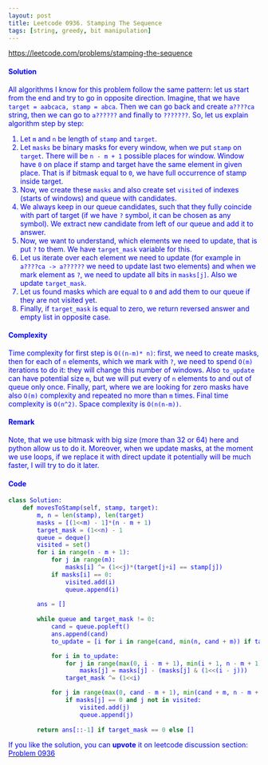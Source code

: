 ```yaml
---
layout: post
title: Leetcode 0936. Stamping The Sequence
tags: [string, greedy, bit manipulation]
---
```


<a href="https://leetcode.com/problems/stamping-the-sequence"> <font color = blue>https://leetcode.com/problems/stamping-the-sequence

#### Solution

All algorithms I know for this problem follow the same pattern: let us start from the end and try to go in opposite direction. Imagine, that we have `target = aabcaca, stamp = abca`. Then we can go back and create `a????ca` string, then we can go to `a??????` and finally to `???????`. So, let us explain algorithm step by step:

1. Let `m` and `n` be length of `stamp` and `target`.
2. Let `masks` be binary masks for every window, when we put `stamp` on `target`. There will be `n - m + 1` possible places for window. Window have `0` on place if stamp and target have the same element in given place. That is if bitmask equal to `0`, we have full occurrence of stamp inside target.
3. Now, we create these `masks` and also create set `visited` of indexes (starts of windows) and queue with candidates.
4. We always keep in our queue candidates, such that they fully coincide with part of target (if we have `?` symbol, it can be chosen as any symbol). We extract new candidate from left of our queue and add it to answer.
5. Now, we want to understand, which elements we need to update, that is put `?` to them. We have `target_mask` variable for this.
6. Let us iterate over each element we need to update (for example in `a????ca -> a??????` we need to update last two elements) and when we mark element as `?`, we need to update all bits in `masks[j]`. Also we update `target_mask`.
7. Let us found masks which are equal to `0` and add them to our queue if they are not visited yet.
8. Finally, if `target_mask` is equal to zero, we return reversed answer and empty list in opposite case. 

#### Complexity
Time complexity for first step is `O((n-m)* n)`: first, we need to create masks, then for each of `n` elements, which we mark with `?`, we need to spend `O(m)` iterations to do it: they will change this number of windows. Also `to_update` can have potential size `m`, but we will put every of `n` elements to and out of queue only once. Finally, part, where we are looking for zero masks have also `O(m)` complexity and repeated no more than `m` times. Final time complexity is `O(n^2)`. Space complexity is `O(n(n-m))`.

#### Remark
Note, that we use bitmask with big size (more than 32 or 64) here and python allow us to do it. Moreover, when we update masks, at the moment we use loops, if we replace it with direct update it potentially will be much faster, I will try to do it later.

#### Code

```python
class Solution:
    def movesToStamp(self, stamp, target):
        m, n = len(stamp), len(target)
        masks = [(1<<m) - 1]*(n - m + 1)
        target_mask = (1<<n) - 1
        queue = deque()
        visited = set()
        for i in range(n - m + 1):
            for j in range(m):
                masks[i] ^= (1<<j)*(target[j+i] == stamp[j])
            if masks[i] == 0:
                visited.add(i)
                queue.append(i)
        
        ans = []
                
        while queue and target_mask != 0:
            cand = queue.popleft()
            ans.append(cand)
            to_update = [i for i in range(cand, min(n, cand + m)) if target_mask & (1<<i)]

            for i in to_update:
                for j in range(max(0, i - m + 1), min(i + 1, n - m + 1)):
                    masks[j] = masks[j] - (masks[j] & (1<<(i - j)))
                target_mask ^= (1<<i)

            for j in range(max(0, cand - m + 1), min(cand + m, n - m + 1)):
                if masks[j] == 0 and j not in visited:
                    visited.add(j)
                    queue.append(j)
        
        return ans[::-1] if target_mask == 0 else []
```


If you like the solution, you can **upvote** it on leetcode discussion section:<a href="https://leetcode.com/problems/stamping-the-sequence/discuss/1135633/python-o(n2)-solution-explained"> <font color = blue>Problem 0936
